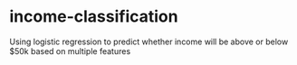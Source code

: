 # income-classification
Using logistic regression to predict whether income will be above or below $50k based on multiple features
